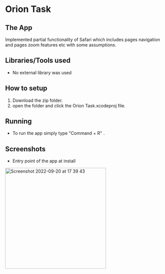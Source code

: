 # Orion Task


## The App

Implemented partial functionality of Safari which includes pages navigation and pages zoom features etc with some assumptions.


## Libraries/Tools used

* No external library was used

## How to setup

1. Download the zip folder.
2. open the folder and click the Orion Task.xcodeproj file.


## Running 

* To run the app simply type "Command + R" .


## Screenshots

* Entry point of the app at install

<img width="323" alt="Screenshot 2022-09-20 at 17 39 43" src="https://user-images.githubusercontent.com/16121795/191315595-402b4462-39fb-4ad0-96e2-fb9b533bc8c3.png">

